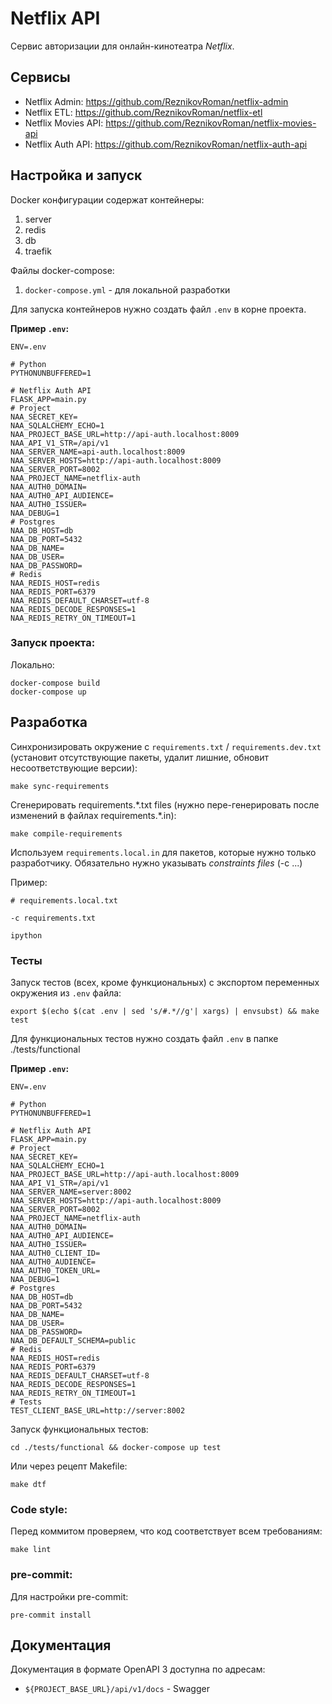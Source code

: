 # Netflix API
Сервис авторизации для онлайн-кинотеатра _Netflix_.

## Сервисы
- Netflix Admin: https://github.com/ReznikovRoman/netflix-admin
- Netflix ETL: https://github.com/ReznikovRoman/netflix-etl
- Netflix Movies API: https://github.com/ReznikovRoman/netflix-movies-api
- Netflix Auth API: https://github.com/ReznikovRoman/netflix-auth-api

## Настройка и запуск
Docker конфигурации содержат контейнеры:
 1. server
 2. redis
 3. db
 4. traefik

Файлы docker-compose:
 1. `docker-compose.yml` - для локальной разработки

Для запуска контейнеров нужно создать файл `.env` в корне проекта.

**Пример `.env`:**

```dotenv
ENV=.env

# Python
PYTHONUNBUFFERED=1

# Netflix Auth API
FLASK_APP=main.py
# Project
NAA_SECRET_KEY=
NAA_SQLALCHEMY_ECHO=1
NAA_PROJECT_BASE_URL=http://api-auth.localhost:8009
NAA_API_V1_STR=/api/v1
NAA_SERVER_NAME=api-auth.localhost:8009
NAA_SERVER_HOSTS=http://api-auth.localhost:8009
NAA_SERVER_PORT=8002
NAA_PROJECT_NAME=netflix-auth
NAA_AUTH0_DOMAIN=
NAA_AUTH0_API_AUDIENCE=
NAA_AUTH0_ISSUER=
NAA_DEBUG=1
# Postgres
NAA_DB_HOST=db
NAA_DB_PORT=5432
NAA_DB_NAME=
NAA_DB_USER=
NAA_DB_PASSWORD=
# Redis
NAA_REDIS_HOST=redis
NAA_REDIS_PORT=6379
NAA_REDIS_DEFAULT_CHARSET=utf-8
NAA_REDIS_DECODE_RESPONSES=1
NAA_REDIS_RETRY_ON_TIMEOUT=1
```

### Запуск проекта:

Локально:
```shell
docker-compose build
docker-compose up
```

## Разработка
Синхронизировать окружение с `requirements.txt` / `requirements.dev.txt` (установит отсутствующие пакеты, удалит лишние, обновит несоответствующие версии):
```shell
make sync-requirements
```

Сгенерировать requirements.\*.txt files (нужно пере-генерировать после изменений в файлах requirements.\*.in):
```shell
make compile-requirements
```

Используем `requirements.local.in` для пакетов, которые нужно только разработчику. Обязательно нужно указывать _constraints files_ (-c ...)

Пример:
```shell
# requirements.local.txt

-c requirements.txt

ipython
```

### Тесты
Запуск тестов (всех, кроме функциональных) с экспортом переменных окружения из `.env` файла:
```shell
export $(echo $(cat .env | sed 's/#.*//g'| xargs) | envsubst) && make test
```

Для функциональных тестов нужно создать файл `.env` в папке ./tests/functional

**Пример `.env`:**
```dotenv
ENV=.env

# Python
PYTHONUNBUFFERED=1

# Netflix Auth API
FLASK_APP=main.py
# Project
NAA_SECRET_KEY=
NAA_SQLALCHEMY_ECHO=1
NAA_PROJECT_BASE_URL=http://api-auth.localhost:8009
NAA_API_V1_STR=/api/v1
NAA_SERVER_NAME=server:8002
NAA_SERVER_HOSTS=http://api-auth.localhost:8009
NAA_SERVER_PORT=8002
NAA_PROJECT_NAME=netflix-auth
NAA_AUTH0_DOMAIN=
NAA_AUTH0_API_AUDIENCE=
NAA_AUTH0_ISSUER=
NAA_AUTH0_CLIENT_ID=
NAA_AUTH0_AUDIENCE=
NAA_AUTH0_TOKEN_URL=
NAA_DEBUG=1
# Postgres
NAA_DB_HOST=db
NAA_DB_PORT=5432
NAA_DB_NAME=
NAA_DB_USER=
NAA_DB_PASSWORD=
NAA_DB_DEFAULT_SCHEMA=public
# Redis
NAA_REDIS_HOST=redis
NAA_REDIS_PORT=6379
NAA_REDIS_DEFAULT_CHARSET=utf-8
NAA_REDIS_DECODE_RESPONSES=1
NAA_REDIS_RETRY_ON_TIMEOUT=1
# Tests
TEST_CLIENT_BASE_URL=http://server:8002
```

Запуск функциональных тестов:
```shell
cd ./tests/functional && docker-compose up test
```

Или через рецепт Makefile:
```shell
make dtf
```

### Code style:
Перед коммитом проверяем, что код соответствует всем требованиям:

```shell
make lint
```

### pre-commit:
Для настройки pre-commit:
```shell
pre-commit install
```

## Документация
Документация в формате OpenAPI 3 доступна по адресам:
- `${PROJECT_BASE_URL}/api/v1/docs` - Swagger
